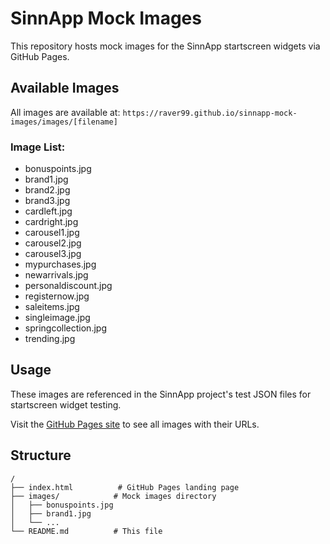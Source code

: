 # SinnApp Mock Images

This repository hosts mock images for the SinnApp startscreen widgets via GitHub Pages.

## Available Images

All images are available at: `https://raver99.github.io/sinnapp-mock-images/images/[filename]`

### Image List:
- bonuspoints.jpg
- brand1.jpg
- brand2.jpg
- brand3.jpg
- cardleft.jpg
- cardright.jpg
- carousel1.jpg
- carousel2.jpg
- carousel3.jpg
- mypurchases.jpg
- newarrivals.jpg
- personaldiscount.jpg
- registernow.jpg
- saleitems.jpg
- singleimage.jpg
- springcollection.jpg
- trending.jpg

## Usage

These images are referenced in the SinnApp project's test JSON files for startscreen widget testing.

Visit the [GitHub Pages site](https://raver99.github.io/sinnapp-mock-images/) to see all images with their URLs.

## Structure

```
/
├── index.html          # GitHub Pages landing page
├── images/            # Mock images directory
│   ├── bonuspoints.jpg
│   ├── brand1.jpg
│   └── ...
└── README.md          # This file
```
